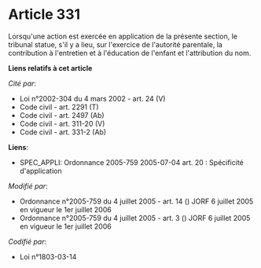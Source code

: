 # Article 331

Lorsqu'une action est exercée en application de la présente section, le tribunal statue, s'il y a lieu, sur l'exercice de
l'autorité parentale, la contribution à l'entretien et à l'éducation de l'enfant et l'attribution du nom.

**Liens relatifs à cet article**

_Cité par_:

  - Loi n°2002-304 du 4 mars 2002 - art. 24 (V)
  - Code civil - art. 2291 (T)
  - Code civil - art. 2497 (Ab)
  - Code civil - art. 311-20 (V)
  - Code civil - art. 331-2 (Ab)

**Liens**:

  - SPEC_APPLI: Ordonnance 2005-759 2005-07-04 art. 20 : Spécificité d'application

_Modifié par_:

  - Ordonnance n°2005-759 du 4 juillet 2005 - art. 14 () JORF 6 juillet 2005 en vigueur le 1er juillet 2006
  - Ordonnance n°2005-759 du 4 juillet 2005 - art. 3 () JORF 6 juillet 2005 en vigueur le 1er juillet 2006

_Codifié par_:

  - Loi n°1803-03-14
